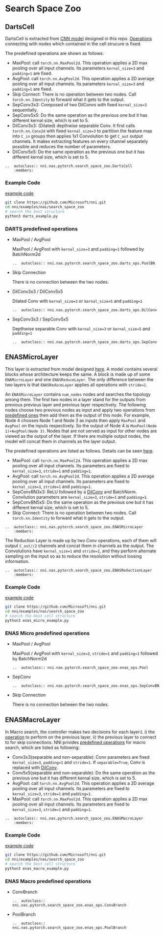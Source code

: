 # Search Space Zoo

## DartsCell

DartsCell is extracted from [CNN model](./DARTS.md) designed in this repo. [Operations](#darts-predefined-operations) connecting with nodes which contained in the cell strucure is fixed.

The predefined operations are shown as follows:

* MaxPool: call `torch.nn.MaxPool2d`. This operation applies a 2D max pooling over all input channels. Its parameters `kernal_size=3` and `padding=1` are fixed.
* AvgPool: call `torch.nn.AvgPool2d`. This operation applies a 2D average pooling over all input channels. Its parameters `kernal_size=3` and `padding=1` are fixed.
* Skip Connect: There is no operation between two nodes. Call `torch.nn.Identity` to forward what it gets to the output.
* SepConv3x3: Composed of two DilConvs with fixed `kernal_size=3` sequentially.
* SepConv5x5: Do the same operation as the previous one but it has different kernal size, which is set to 5.
* <a name="DilConv"></a>DilConv3x3:  (Dilated) depthwise separable Conv. It first calls `torch.nn.Conv2d` with fixed `kernal_size=3` to partition the feature map into `C_in` groups then applies 1x1 Convolution to get `C_out` output channels. It makes extracting features on every channel separately possible and reduces the number of parameters.
* DilConv5x5: Do the same operation as the previous one but it has different kernal size, which is set to 5.

```eval_rst
..  autoclass:: nni.nas.pytorch.search_space_zoo.DartsCell
    :members:
```

### Example Code

[example code](https://github.com/microsoft/nni/tree/master/examples/nas/search_space_zoo/darts_example.py)

```bash
git clone https://github.com/Microsoft/nni.git
cd nni/examples/nas/search_space_zoo
# search the best structure
python3 darts_example.py
```

<a class="predefined-operations-darts"></a>

### DARTS predefined operations

* MaxPool / AvgPool

    MaxPool / AvgPool with `kernal_size=3` and `padding=1` followed by BatchNorm2d
    ```eval_rst
    ..  autoclass:: nni.nas.pytorch.search_space_zoo.darts_ops.PoolBN
    ```
* Skip Connection

    There is no connection between the two nodes.
* DilConv3x3 / DilConv5x5

    Dilated Conv with `kernal_size=3` or `kernal_size=5` and `padding=1`
    ```eval_rst
    ..  autoclass:: nni.nas.pytorch.search_space_zoo.darts_ops.DilConv
    ```
* SepConv3x3 / SepConv5x5

    Depthwise separable Conv with `kernal_size=3` or `kernal_size=5` and `padding=1`
    ```eval_rst
    ..  autoclass:: nni.nas.pytorch.search_space_zoo.darts_ops.SepConv
    ```

## ENASMicroLayer

This layer is extracted from model designed [here](./ENAS.md). A model contains several blocks whose architecture keeps the same. A block is made up of some `ENAMicroLayer` 
and one `ENASReduceLayer`. The only difference between the two layers is that `ENASReduceLayer` applies all operations with `stride=2`.

An `ENASMicroLayer` contains `num_nodes` nodes and searches the topology among them. The first two nodes in a layer stand for the outputs from previous previous layer and previous layer respectively. The following nodes choose two previous nodes as input and apply two operations from [predefined ones](#predefined-operations-enas) then add them as the output of this node. For example, Node 4 chooses Node 1 and Node 3 as inputs then apply `MaxPool` and `AvgPool` on the inputs respectively. So the output of 
Node 4 is `MaxPool(Node 1)+AvgPool(Node 3)`. Nodes that are not served as input for other nodes are viewed as the output of the layer. If there are multiple output nodes, 
the model will concat them in channels as the layer output.

The predefined operations are listed as follows. Details can be seen [here](#predefined-operations-enas).

* MaxPool: call `torch.nn.MaxPool2d`. This operation applies a 2D max pooling over all input channels. Its parameters are fixed to `kernal_size=3`, `stride=1` and `padding=1`.
* AvgPool: call `torch.nn.AvgPool2d`. This operation applies a 2D average pooling over all input channels. Its parameters are fixed to `kernal_size=3`, `stride=1` and `padding=1`.
* SepConvBN3x3: ReLU followed by a [DilConv](#DilConv) and BatchNorm. Convilution parameters are `kernal_size=3`, `stride=1` and `padding=1`.
* SepConvBN5x5: Do the same operation as the previous one but it has different kernal size, which is set to 5.
* Skip Connect: There is no operation between two nodes. Call `torch.nn.Identity` to forward what it gets to the output.

```eval_rst
..  autoclass:: nni.nas.pytorch.search_space_zoo.ENASMicroLayer
    :members:
```

The Reduction Layer is made up by two Conv operations, each of them will output `C_out//2` channels and concat them in channels as the output. The Convolutions have `kernal_size=1` 
and `stride=2`, and they perform alternate sampling on the input so as to reduce the resolution without lossing information.

```eval_rst
..  autoclass:: nni.nas.pytorch.search_space_zoo.ENASReductionLayer
    :members:
```

### Example Code

[example code](https://github.com/microsoft/nni/tree/master/examples/nas/search_space_zoo/enas_micro_example.py)

```bash
git clone https://github.com/Microsoft/nni.git
cd nni/examples/nas/search_space_zoo
# search the best cell structure
python3 enas_micro_example.py
```

<a name="predefined-operations-enas"></a>

### ENAS Micro predefined operations

* MaxPool / AvgPool

    MaxPool / AvgPool with `kernal_size=3`, `stride=1` and `padding=1` followed by BatchNorm2d
    ```eval_rst
    ..  autoclass:: nni.nas.pytorch.search_space_zoo.enas_ops.Pool
    ```

* SepConv

    <!-- MaxPool / AvgPool with `kernal_size=3`, `stride=1` and `padding=1` followed by BatchNorm2d -->
    ```eval_rst
    ..  autoclass:: nni.nas.pytorch.search_space_zoo.enas_ops.SepConvBN
    ```

* Skip Connection

    There is no connection between the two nodes.

## ENASMacroLayer

In Macro search, the controller makes two decisions for each layer:L i) the [operation](#macro-operations) to perform on the previous layer, ii) the previous layer to connect to for skip connections. NNI privides [predefined operations](#macro-operations) for macro search, which are listed as following:

* Conv3x3(separable and non-separable): Conv parameters are fixed `kernal_size=3`, `padding=1` and `stride=1`. If `separable=True`, Conv is replaced with [DilConv](#DilConv).
* Conv5x5(separable and non-separable): Do the same operation as the previous one but it has different kernal size, which is set to 5.
* AvgPool: call `torch.nn.AvgPool2d`. This operation applies a 2D average pooling over all input channels. Its parameters are fixed to `kernal_size=3`, `stride=1` and `padding=1`.
* MaxPool: call `torch.nn.MaxPool2d`. This operation applies a 2D max pooling over all input channels. Its parameters are fixed to `kernal_size=3`, `stride=1` and `padding=1`.

```eval_rst
..  autoclass:: nni.nas.pytorch.search_space_zoo.ENASMacroLayer
    :members:
```

### Example Code

[example code](https://github.com/microsoft/nni/tree/master/examples/nas/search_space_zoo/enas_macro_example.py)

```bash
git clone https://github.com/Microsoft/nni.git
cd nni/examples/nas/search_space_zoo
# search the best cell structure
python3 enas_macro_example.py
```

<a name="macro-operations"></a>

### ENAS Macro predefined operations

* ConvBranch

    ```eval_rst
    ..  autoclass:: nni.nas.pytorch.search_space_zoo.enas_ops.ConvBranch
    ```
* PoolBranch

    ```eval_rst
    ..  autoclass:: nni.nas.pytorch.search_space_zoo.enas_ops.PoolBranch
    ```
